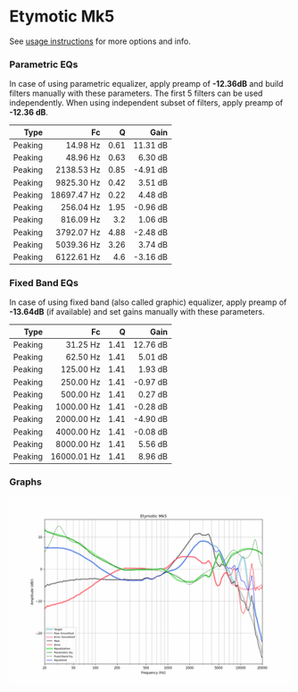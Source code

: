 # Etymotic Mk5
See [usage instructions](https://github.com/jaakkopasanen/AutoEq#usage) for more options and info.

### Parametric EQs
In case of using parametric equalizer, apply preamp of **-12.36dB** and build filters manually
with these parameters. The first 5 filters can be used independently.
When using independent subset of filters, apply preamp of **-12.36 dB**.

| Type    | Fc          |    Q | Gain     |
|--------:|------------:|-----:|---------:|
| Peaking | 14.98 Hz    | 0.61 | 11.31 dB |
| Peaking | 48.96 Hz    | 0.63 | 6.30 dB  |
| Peaking | 2138.53 Hz  | 0.85 | -4.91 dB |
| Peaking | 9825.30 Hz  | 0.42 | 3.51 dB  |
| Peaking | 18697.47 Hz | 0.22 | 4.48 dB  |
| Peaking | 256.04 Hz   | 1.95 | -0.96 dB |
| Peaking | 816.09 Hz   | 3.2  | 1.06 dB  |
| Peaking | 3792.07 Hz  | 4.88 | -2.48 dB |
| Peaking | 5039.36 Hz  | 3.26 | 3.74 dB  |
| Peaking | 6122.61 Hz  | 4.6  | -3.16 dB |

### Fixed Band EQs
In case of using fixed band (also called graphic) equalizer, apply preamp of **-13.64dB**
(if available) and set gains manually with these parameters.

| Type    | Fc          |    Q | Gain     |
|--------:|------------:|-----:|---------:|
| Peaking | 31.25 Hz    | 1.41 | 12.76 dB |
| Peaking | 62.50 Hz    | 1.41 | 5.01 dB  |
| Peaking | 125.00 Hz   | 1.41 | 1.93 dB  |
| Peaking | 250.00 Hz   | 1.41 | -0.97 dB |
| Peaking | 500.00 Hz   | 1.41 | 0.27 dB  |
| Peaking | 1000.00 Hz  | 1.41 | -0.28 dB |
| Peaking | 2000.00 Hz  | 1.41 | -4.90 dB |
| Peaking | 4000.00 Hz  | 1.41 | -0.08 dB |
| Peaking | 8000.00 Hz  | 1.41 | 5.56 dB  |
| Peaking | 16000.01 Hz | 1.41 | 8.96 dB  |

### Graphs
![](./Etymotic%20Mk5.png)